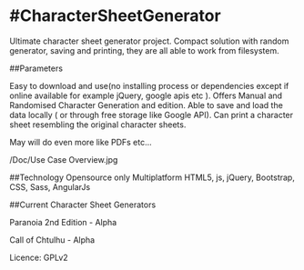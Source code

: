 #CharacterSheetGenerator
=======================

Ultimate character sheet generator project. Compact solution with random generator, saving and printing, they are all able to work from filesystem.  

##Parameters

Easy to download and use(no installing process or dependencies except if online available for example jQuery, google apis etc ). Offers Manual and Randomised Character Generation and edition. 
Able to save and load the data locally ( or through free storage like Google API). 
Can print a character sheet resembling the original character sheets. 

May will do even more like PDFs etc... 

/Doc/Use Case Overview.jpg

##Technology
Opensource only
Multiplatform
HTML5, js, jQuery, Bootstrap, CSS, Sass, AngularJs 

##Current Character Sheet Generators

Paranoia 2nd Edition - Alpha

Call of Chtulhu - Alpha


Licence:
GPLv2